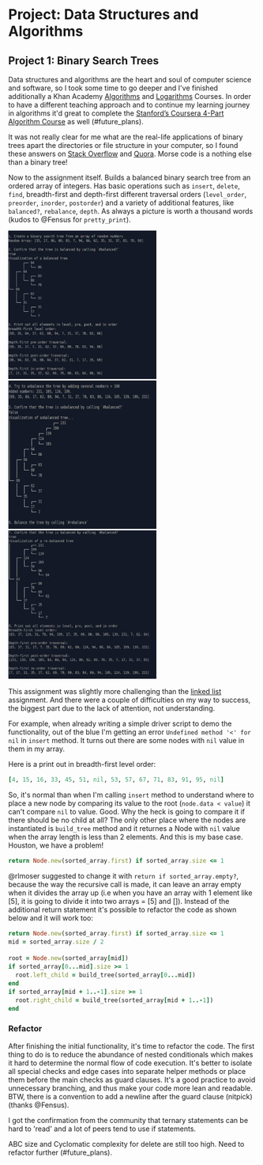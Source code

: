 # Project: Data Structures and Algorithms
## Project 1: Binary Search Trees

Data structures and algorithms are the heart and soul of computer science and software, so I took some time to go deeper and I've finished additionally a Khan Academy [Algorithms](https://www.khanacademy.org/computing/computer-science/algorithms) and [Logarithms](https://www.khanacademy.org/math/algebra2/x2ec2f6f830c9fb89:logs) Courses. In order to have a different teaching approach and to continue my learning journey in algorithms it'd great to complete the [Stanford’s Coursera 4-Part Algorithm Course](https://www.coursera.org/specializations/algorithms) as well (#future_plans).

It was not really clear for me what are the real-life applications of binary trees apart the directories or file structure in your computer, so I found these answers on [Stack Overflow](https://stackoverflow.com/questions/2130416/what-are-the-applications-of-binary-trees) and [Quora](https://www.quora.com/What-are-some-practical-applications-of-binary-search-trees). Morse code is a nothing else than a binary tree!

Now to the assignment itself. 
Builds a balanced binary search tree from an ordered array of integers. Has basic operations such as `insert`, `delete`, `find`, breadth-first and depth-first different traversal orders (`level_order`, `preorder`, `inorder`, `postorder`) and a variety of additional features, like `balanced?`, `rebalance`, `depth`. As always a picture is worth a thousand words (kudos to @Fensus for `pretty_print`).

<p float = 'left'>
    <img src="img/demo1.png" alt="Demo driver script" width="300" height="300">
    <img src="img/demo2.png" alt="Demo driver script" width="300" height="300">
    <img src="img/demo3.png" alt="Demo driver script" width="300" height="300">
</p>

This assignment was slightly more challenging than the [linked list](https://github.com/Pandenok/linked_lists) assignment. And there were a couple of difficulties on my way to success, the biggest part due to the lack of attention, not understanding.

For example, when already writing a simple driver script to demo the functionality, out of the blue I'm getting an error `Undefined method '<' for nil` in `insert` method. It turns out there are some nodes with `nil` value in them in my array.
<!-- It turns out that when building the tree from a random array the `build_tree` method is adding some nodes with `nil` value in them.  -->
Here is a print out in breadth-first level order:
```ruby
[4, 15, 16, 33, 45, 51, nil, 53, 57, 67, 71, 83, 91, 95, nil]
```
So, it's normal than when I'm calling `insert` method to understand where to place a new node by comparing its value to the root (`node.data < value`) it can't compare `nil` to value. Good. Why the heck is going to compare it if there should be no child at all? The only other place where the nodes are instantiated is `build_tree` method and it returnes a Node with `nil` value when the array length is less than 2 elements. And this is my base case. Houston, we have a problem!
```ruby
return Node.new(sorted_array.first) if sorted_array.size <= 1
```
@rlmoser suggested to change it with `return if sorted_array.empty?`, because the way the recursive call is made, it can leave an array empty when it divides the array up (i.e when you have an array with 1 element like [5], it is going to divide it into two arrays = [5] and []).
Instead of the additional return statement it's possible to refactor the code as shown below and it will work too:
```ruby
return Node.new(sorted_array.first) if sorted_array.size <= 1
mid = sorted_array.size / 2

root = Node.new(sorted_array[mid])
if sorted_array[0...mid].size >= 1
  root.left_child = build_tree(sorted_array[0...mid])
end
if sorted_array[mid + 1..-1].size >= 1
  root.right_child = build_tree(sorted_array[mid + 1..-1])
end
```

### Refactor

After finishing the initial functionality, it's time to refactor the code. The first thing to do is to reduce the abundance of nested conditionals which makes it hard to determine the normal flow of code execution. It's better to isolate all special checks and edge cases into separate helper methods or place them before the main checks as guard clauses. It's a good practice to avoid unnecessary branching, and thus make your code more lean and readable. BTW, there is a convention to add a newline after the guard clause (nitpick) (thanks @Fensus). 

I got the confirmation from the community that ternary statements can be hard to 'read' and a lot of peers tend to use if statements. 

ABC size and Cyclomatic complexity for delete are still too high. Need to refactor further (#future_plans).